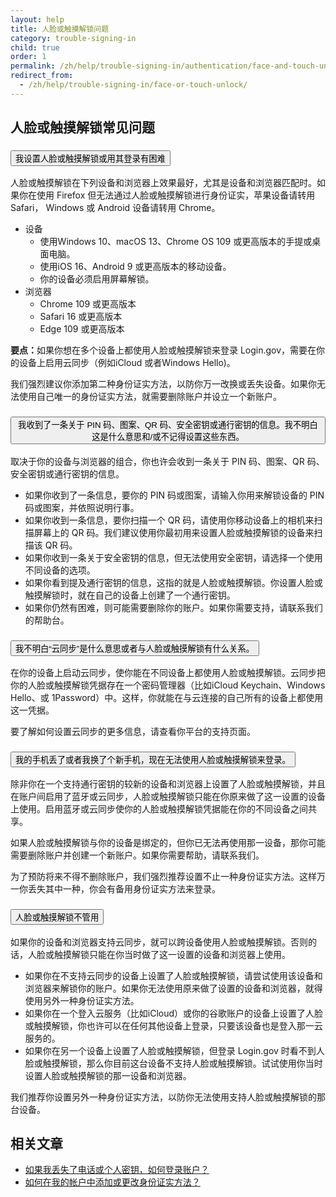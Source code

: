 ```yaml
---
layout: help
title: 人脸或触摸解锁问题
category: trouble-signing-in
child: true
order: 1
permalink: /zh/help/trouble-signing-in/authentication/face-and-touch-unlock/
redirect_from:
  - /zh/help/trouble-signing-in/face-or-touch-unlock/
---
```


## 人脸或触摸解锁常见问题

<div class="usa-accordion usa-accordion--bordered margin-y-4">
  <h3 class="usa-accordion__heading">
    <button
      type="button"
      class="usa-accordion__button"
      aria-expanded="false"
      aria-controls="b-a1"
    >
      我设置人脸或触摸解锁或用其登录有困难
    </button>
  </h3>
  <div id="b-a1" class="usa-accordion__content usa-prose">
    <p>人脸或触摸解锁在下列设备和浏览器上效果最好，尤其是设备和浏览器匹配时。如果你在使用 Firefox 但无法通过人脸或触摸解锁进行身份证实，苹果设备请转用 Safari， Windows 或 Android 设备请转用 Chrome。</p>
    <ul>
      <li>
        设备
        <ul>
          <li>使用Windows 10、macOS 13、Chrome OS 109 或更高版本的手提或桌面电脑。</li>
          <li>使用iOS 16、Android 9 或更高版本的移动设备。</li>
          <li>你的设备必须启用屏幕解锁。</li>
        </ul>
      </li>
      <li>
        浏览器
        <ul>
          <li>Chrome 109 或更高版本</li>
          <li>Safari 16 或更高版本</li>
          <li>Edge 109 或更高版本</li>
        </ul>
      </li>
    </ul>
    <p><b>要点：</b>如果你想在多个设备上都使用人脸或触摸解锁来登录 Login.gov，需要在你的设备上启用云同步（例如iCloud 或者Windows Hello)。</p>
    <p>我们强烈建议你添加第二种身份证实方法，以防你万一改换或丢失设备。如果你无法使用自己唯一的身份证实方法，就需要删除账户并设立一个新账户。</p>
  </div>
</div>

<div class="usa-accordion usa-accordion--bordered margin-y-4">
  <h3 class="usa-accordion__heading">
    <button
      type="button"
      class="usa-accordion__button"
      aria-expanded="false"
      aria-controls="b-a2"
    >
      我收到了一条关于 PIN 码、图案、QR 码、安全密钥或通行密钥的信息。我不明白这是什么意思和/或不记得设置这些东西。
    </button>
  </h3>
  <div id="b-a2" class="usa-accordion__content usa-prose">
    <p>取决于你的设备与浏览器的组合，你也许会收到一条关于 PIN 码、图案、QR 码、安全密钥或通行密钥的信息。</p>
    <ul>
      <li>如果你收到了一条信息，要你的 PIN 码或图案，请输入你用来解锁设备的 PIN 码或图案，并依照说明行事。</li>
      <li>如果你收到一条信息，要你扫描一个 QR 码，请使用你移动设备上的相机来扫描屏幕上的 QR 码。我们建议使用你最初用来设置人脸或触摸解锁的设备来扫描该 QR 码。</li>
      <li>如果你收到一条关于安全密钥的信息，但无法使用安全密钥，请选择一个使用不同设备的选项。</li>
      <li>如果你看到提及通行密钥的信息，这指的就是人脸或触摸解锁。你设置人脸或触摸解锁时，就在自己的设备上创建了一个通行密钥。</li>
      <li>如果你仍然有困难，则可能需要删除你的账户。如果你需要支持，请联系我们的帮助台。</li>
    </ul>
  </div>
</div>

<div class="usa-accordion usa-accordion--bordered margin-y-4">
  <h3 class="usa-accordion__heading">
    <button
      type="button"
      class="usa-accordion__button"
      aria-expanded="false"
      aria-controls="b-a3"
    >
      我不明白“云同步”是什么意思或者与人脸或触摸解锁有什么关系。
    </button>
  </h3>
  <div id="b-a3" class="usa-accordion__content usa-prose">
    <p>在你的设备上启动云同步，使你能在不同设备上都使用人脸或触摸解锁。云同步把你的人脸或触摸解锁凭据存在一个密码管理器（比如iCloud Keychain、Windows Hello、或 1Password）中。这样，你就能在与云连接的自己所有的设备上都使用这一凭据。</p>
    <p>要了解如何设置云同步的更多信息，请查看你平台的支持页面。</p>
  </div>
</div>

<div class="usa-accordion usa-accordion--bordered margin-y-4">
  <h3 class="usa-accordion__heading">
    <button
      type="button"
      class="usa-accordion__button"
      aria-expanded="false"
      aria-controls="b-a4"
    >
      我的手机丢了或者我换了个新手机，现在无法使用人脸或触摸解锁来登录。
    </button>
  </h3>
  <div id="b-a4" class="usa-accordion__content usa-prose">
    <p>除非你在一个支持通行密钥的较新的设备和浏览器上设置了人脸或触摸解锁，并且在账户间启用了蓝牙或云同步，人脸或触摸解锁只能在你原来做了这一设置的设备上使用。启用蓝牙或云同步使你的人脸或触摸解锁凭据能在你的不同设备之间共享。</p>
    <p>如果人脸或触摸解锁与你的设备是绑定的，但你已无法再使用那一设备，那你可能需要删除账户并创建一个新账户。如果你需要帮助，请联系我们。</p>
    <p>为了预防将来不得不删除账户，我们强烈推荐设置不止一种身份证实方法。这样万一你丢失其中一种，你会有备用身份证实方法来登录。</p>
  </div>
</div>

<div class="usa-accordion usa-accordion--bordered margin-y-4">
  <h3 class="usa-accordion__heading">
    <button
      type="button"
      class="usa-accordion__button"
      aria-expanded="false"
      aria-controls="b-a5"
    >
      人脸或触摸解锁不管用
    </button>
  </h3>
  <div id="b-a5" class="usa-accordion__content usa-prose">
    <p>如果你的设备和浏览器支持云同步，就可以跨设备使用人脸或触摸解锁。否则的话，人脸或触摸解锁只能在你当时做了这一设置的设备和浏览器上使用。</p>
    <ul>
      <li>
        如果你在不支持云同步的设备上设置了人脸或触摸解锁，请尝试使用该设备和浏览器来解锁你的账户。如果你无法使用原来做了设置的设备和浏览器，就得使用另外一种身份证实方法。
      </li>
      <li>
        如果你在一个登入云服务（比如iCloud）或你的谷歌账户的设备上设置了人脸或触摸解锁，你也许可以在任何其他设备上登录，只要该设备也是登入那一云服务的。
      </li>
      <li>
        如果你在另一个设备上设置了人脸或触摸解锁，但登录 Login.gov 时看不到人脸或触摸解锁，那么你目前这台设备不支持人脸或触摸解锁。试试使用你当时设置人脸或触摸解锁的那一设备和浏览器。
      </li>
    </ul>
    <p>
      我们推荐你设置另外一种身份证实方法，以防你无法使用支持人脸或触摸解锁的那台设备。
    </p>
  </div>
</div>


## 相关文章

* [如果我丢失了电话或个人密钥，如何登录账户？](/zh/help/trouble-signing-in/how-to-sign-in/)
* [如何在我的帐户中添加或更改身份证实方法？](/zh/help/manage-your-account/add-or-change-your-authentication-method/)
